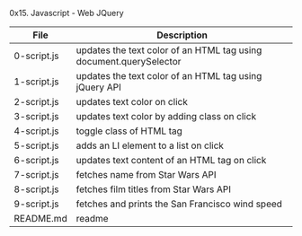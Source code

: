 0x15. Javascript - Web JQuery

File | Description
--- | ---
0-script.js | updates the text color of an HTML tag using document.querySelector
1-script.js | updates the text color of an HTML tag using jQuery API
2-script.js | updates text color on click
3-script.js | updates text color by adding class on click
4-script.js | toggle class of HTML tag
5-script.js | adds an LI element to a list on click
6-script.js | updates text content of an HTML tag on click
7-script.js | fetches name from Star Wars API
8-script.js | fetches film titles from Star Wars API
9-script.js | fetches and prints the San Francisco wind speed
README.md | readme